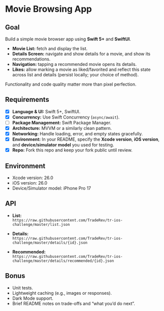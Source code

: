 # Movie Browsing App
## Goal
Build a simple movie browser app using **Swift 5+** and **SwiftUI**.  

- **Movie List:** fetch and display the list.
- **Details Screen:** navigate and show details for a movie, and show its recommendations.
- **Navigation:** tapping a recommended movie opens its details.
- **Likes:** allow marking a movie as liked/favorited and reflect this state across list and details (persist locally; your choice of method).

Functionality and code quality matter more than pixel perfection.

## Requirements
- [X] **Language & UI:** Swift 5+, SwiftUI.
- [X] **Concurrency:** Use Swift Concurrency (`async/await`).
- [ ] **Package Management:** Swift Package Manager.
- [X] **Architecture:** MVVM or a similarly clean pattern.
- [X] **Networking:** Handle loading, error, and empty states gracefully.
- [X] **Environment:** In your README, specify the **Xcode version**, **iOS version**, and **device/simulator model** you used for testing.
- [X] **Repo:** Fork this repo and keep your fork public until review.

## Environment
- Xcode version: 26.0
- iOS version: 26.0
- Device/Simulator model: iPhone Pro 17

## API
- **List:**  
  `https://raw.githubusercontent.com/TradeRev/tr-ios-challenge/master/list.json`  

- **Details:**  
  `https://raw.githubusercontent.com/TradeRev/tr-ios-challenge/master/details/{id}.json`  

- **Recommended:**  
  `https://raw.githubusercontent.com/TradeRev/tr-ios-challenge/master/details/recommended/{id}.json`  

## Bonus
- Unit tests.
- Lightweight caching (e.g., images or responses).
- Dark Mode support.
- Brief README notes on trade-offs and “what you’d do next”.
